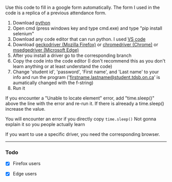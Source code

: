 Use this code to fill in a google form automatically.
The form I used in the code is a replica of a previous attendance form.

   1.  Download [python](https://www.python.org/downloads/) 
   2.  Open cmd (press windows key and type cmd.exe) and type "pip install selenium" 
   3.  Download any code editor that can run python. I used [VS code](https://code.visualstudio.com/) 
   4.  Download [geckodriver (Mozilla Firefox)](https://github.com/mozilla/geckodriver/releases) or [chromedriver (Chrome)](https://chromedriver.chromium.org/downloads) or [msedgedriver (Microsoft Edge)](https://developer.microsoft.com/en-us/microsoft-edge/tools/webdriver/)
   5.  After you install a driver go to the corresponding branch
   6.  Copy the code into the code editor (I don't recommend this as you don't learn anything or at least understand the code) 
   7.  Change 'student id', 'password', 'First name', and 'Last name' to your info and run the program ('firstname.lastname@student.tdsb.on.ca' is aumatically changed with the f-string)
   8.  Run it

If you encounter a "Unable to locate element" error, add "time.sleep()" above the line with the error and re-run it.
If there is alreeady a time.sleep() increase the value.

You will encounter an error if you directly copy ```time.sleep()```
Not gonna explain it so you people actually learn

If you want to use a specific driver, you need the corresponding browser.

------------------------------------------

### Todo

- [x] Firefox users
- [x] Edge users


